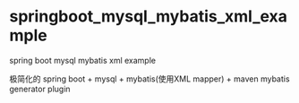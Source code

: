 # springboot_mysql_mybatis_xml_example
spring boot mysql mybatis xml example

极简化的 
    spring boot + mysql + mybatis(使用XML mapper)
    + maven mybatis generator plugin